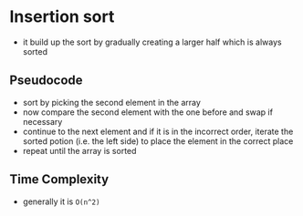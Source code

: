 # Insertion sort

-   it build up the sort by gradually creating a larger half which is always sorted

## Pseudocode

-   sort by picking the second element in the array
-   now compare the second element with the one before and swap if necessary
-   continue to the next element and if it is in the incorrect order, iterate the sorted potion (i.e. the left side) to place the element in the correct place
-   repeat until the array is sorted

## Time Complexity

-   generally it is `O(n^2)`
